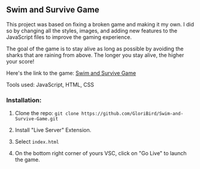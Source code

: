 <h2>Swim and Survive Game</h2>

This project was based on fixing a broken game and making it my own. I did so by changing all the styles, images, and adding new features to the JavaScript files to improve the gaming experience.

The goal of the game is to stay alive as long as possible by avoiding the sharks that are raining from above. The longer you stay alive, the higher your score!

Here's the link to the game: <a href="https://swim-and-survive.netlify.app/" target="_blank">Swim and Survive Game</a>

Tools used: JavaScript, HTML, CSS

<h3>Installation:</h3>
 <ol>
  <li>
    <p>Clone the repo: <code>git clone https://github.com/GloriBird/Swim-and-Survive-Game.git</code>
</p>
  </li>
  <li>
    <p>Install "Live Server" Extension.</p>
  </li>
  <li>
    <p>Select <code>index.html</code></p>
  </li>
   <li>
    <p>On the bottom right corner of yours VSC, click on "Go Live" to launch the game.</p>
  </li>
</ol> 
  
